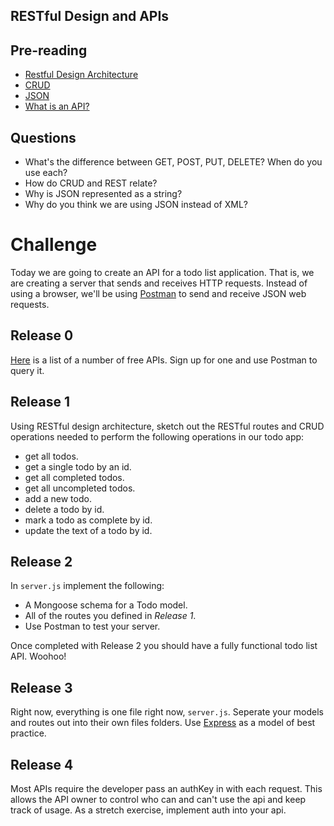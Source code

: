 ## RESTful Design and APIs

## Pre-reading

* [Restful Design Architecture](https://stackoverflow.com/questions/671118/what-exactly-is-restful-programming)
* [CRUD](https://en.wikipedia.org/wiki/Create,_read,_update_and_delete)
* [JSON](https://www.w3schools.com/js/js_json_intro.asp)
* [What is an API?](https://medium.freecodecamp.org/what-is-an-api-in-english-please-b880a3214a82)

## Questions

* What's the difference between GET, POST, PUT, DELETE? When do you use each?
* How do CRUD and REST relate?
* Why is JSON represented as a string?
* Why do you think we are using JSON instead of XML?

# Challenge

Today we are going to create an API for a todo list application. That is, we are creating a server that sends and receives HTTP requests. Instead of using a browser, we'll be using [Postman](https://www.getpostman.com/) to send and receive JSON web requests.

## Release 0

[Here](https://github.com/toddmotto/public-apis) is a list of a number of free APIs. Sign up for one and use Postman to query it. 

## Release 1

Using RESTful design architecture, sketch out the RESTful routes and CRUD operations needed to perform the following operations in our todo app:

* get all todos.
* get a single todo by an id.
* get all completed todos.
* get all uncompleted todos.
* add a new todo.
* delete a todo by id.
* mark a todo as complete by id.
* update the text of a todo by id.

## Release 2

In `server.js` implement the following:

* A Mongoose schema for a Todo model.
* All of the routes you defined in _Release 1_.
* Use Postman to test your server.

Once completed with Release 2 you should have a fully functional todo list API. Woohoo!

## Release 3 

Right now, everything is one file right now, `server.js`. Seperate your models and routes out into their own files folders. Use  [Express](https://github.com/DavidsonCollege/expresso) as a model of best practice. 

## Release 4

Most APIs require the developer pass an authKey in with each request. This allows the API owner to control who can and can't use the api and keep track of usage. As a stretch exercise, implement auth into your api.

